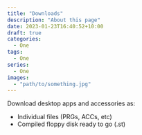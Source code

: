```yaml
---
title: "Downloads"
description: "About this page"
date: 2023-01-23T16:40:52+10:00
draft: true
categories:
  - One
tags:
  - One
series:
  - One
images:
  - "path/to/something.jpg"
---
```


<!--more-->

Download desktop apps and accessories as:
- Individual files (PRGs, ACCs, etc)
- Compiled floppy disk ready to go (.st)